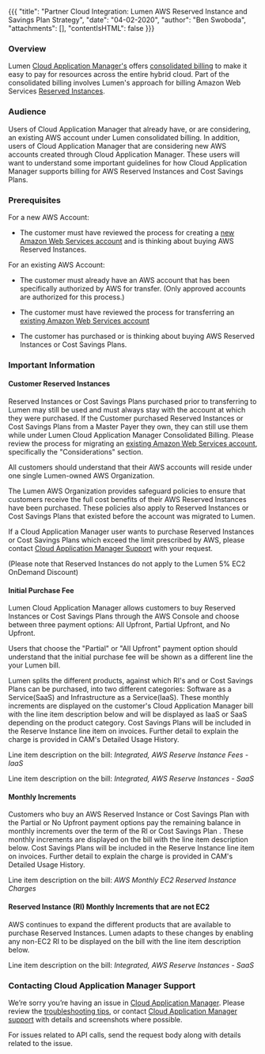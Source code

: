 {{{
  "title": "Partner Cloud Integration: Lumen AWS Reserved Instance and Savings Plan Strategy",
  "date": "04-02-2020",
  "author": "Ben Swoboda",
  "attachments": [],
  "contentIsHTML": false
}}}

### Overview

Lumen [Cloud Application Manager's](https://www.ctl.io/cloud-application-manager/) offers [consolidated billing](partner-cloud-integration-consolidated-billing.md) to make it easy to pay for resources across the entire hybrid cloud. Part of the consolidated billing involves Lumen's approach for billing Amazon Web Services [Reserved Instances](https://docs.aws.amazon.com/AWSEC2/latest/UserGuide/ec2-reserved-instances.html).


### Audience

Users of Cloud Application Manager that already have, or are considering, an existing AWS account under Lumen consolidated billing.  In addition, users of Cloud Application Manager that are considering new AWS accounts created through Cloud Application Manager.  These users will want to understand some important guidelines for how Cloud Application Manager supports billing for AWS Reserved Instances and Cost Savings Plans. 

### Prerequisites

For a new AWS Account:

* The customer must have reviewed the process for creating a [new Amazon Web Services account](partner-cloud-integration-aws-new.md) and is thinking about buying AWS Reserved Instances.

For an existing AWS Account:

* The customer must already have an AWS account that has been specifically authorized by AWS for transfer. (Only approved accounts are authorized for this process.)

* The customer must have reviewed the process for transferring an [existing Amazon Web Services account](partner-cloud-integration-aws-existing.md)

* The customer has purchased or is thinking about buying AWS Reserved Instances or Cost Savings Plans.


### Important Information

#### Customer Reserved Instances

Reserved Instances or Cost Savings Plans purchased prior to transferring to Lumen may still be used and must always stay with the account at which they were purchased.  If the Customer purchased Reserved Instances or Cost Savings Plans from a Master Payer they own, they can still use them while under Lumen Cloud Application Manager Consolidated Billing. Please review the process for migrating an [existing Amazon Web Services account](partner-cloud-integration-aws-existing.md), specifically the "Considerations" section.

All customers should understand that their AWS accounts will reside under one single Lumen-owned AWS Organization.

The Lumen AWS Organization provides safeguard policies to ensure that customers receive the full cost benefits of their AWS Reserved Instances have been purchased. These policies also apply to Reserved Instances or Cost Savings Plans that existed before the account was migrated to Lumen.

If a Cloud Application Manager user wants to purchase Reserved Instances or Cost Savings Plans which exceed the limit prescribed by AWS, please contact [Cloud Application Manager Support](https://www.ctl.io/cloud-application-manager/#Support) with your request.

(Please note that Reserved Instances do not apply to the Lumen 5% EC2 OnDemand Discount)

#### Initial Purchase Fee
Lumen Cloud Application Manager allows customers to buy Reserved Instances or Cost Savings Plans through the AWS Console and choose between three payment options: All Upfront, Partial Upfront, and No Upfront.

Users that choose the "Partial" or "All Upfront" payment option should understand that the initial purchase fee will be shown as a different line the your Lumen bill.

Lumen splits the different products, against which RI's and or Cost Savings Plans can be purchased, into two different categories: Software as a Service(SaaS) and Infrastructure as a Service(IaaS). These monthly increments are displayed on the customer's Cloud Application Manager bill with the line item description below and will be displayed as IaaS or SaaS depending on the product category. Cost Savings Plans will be included in the Reserve Instance line item on invoices. Further detail to explain the charge is provided in CAM's Detailed Usage History.


Line item description on the bill: *Integrated, AWS Reserve Instance Fees - IaaS*


Line item description on the bill: *Integrated, AWS Reserve Instances - SaaS*



#### Monthly Increments

Customers who buy an AWS Reserved Instance or Cost Savings Plan with the Partial or No Upfront payment options pay the remaining balance in monthly increments over the term of the RI or Cost Savings Plan . These monthly increments are displayed on the bill with the line item description below. Cost Savings Plans will be included in the Reserve Instance line item on invoices. Further detail to explain the charge is provided in CAM's Detailed Usage History.

Line item description on the bill: *AWS Monthly EC2 Reserved Instance Charges*


#### Reserved Instance (RI) Monthly Increments that are not EC2
AWS continues to expand the different products that are available to purchase Reserved Instances. Lumen adapts to these changes by enabling any non-EC2 RI to be displayed on the bill with the line item description below.

Line item description on the bill: *Integrated, AWS Reserve Instances - SaaS*


### Contacting Cloud Application Manager Support

We’re sorry you’re having an issue in [Cloud Application Manager](https://www.ctl.io/cloud-application-manager/). Please review the [troubleshooting tips](../Troubleshooting/troubleshooting-tips.md), or contact [Cloud Application Manager support](mailto:incident@CenturyLink.com) with details and screenshots where possible.

For issues related to API calls, send the request body along with details related to the issue.
